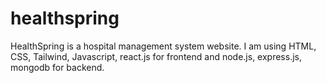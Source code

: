 # healthspring
HealthSpring is a hospital management system website. I am using HTML, CSS, Tailwind, Javascript, react.js for frontend and node.js, express.js, mongodb for backend.
